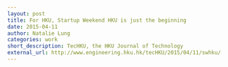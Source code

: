 ```yaml
---
layout: post
title: For HKU, Startup Weekend HKU is just the beginning
date: 2015-04-11
author: Natalie Lung
categories: work
short_description: TecHKU, the HKU Journal of Technology
external_url: http://www.engineering.hku.hk/tecHKU/2015/04/11/swhku/
---
```

